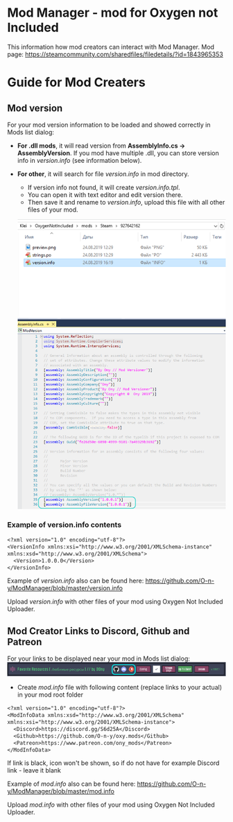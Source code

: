 # Mod Manager - mod for Oxygen not Included
This information how mod creators can interact with Mod Manager.
Mod page: https://steamcommunity.com/sharedfiles/filedetails/?id=1843965353

# Guide for Mod Creaters
## Mod version

For your mod version information to be loaded and showed correctly in Mods list dialog:

* **For .dll mods**, it will read version from **AssemblyInfo.cs -> AssemblyVersion**. If you mod have multiple .dll, you can store version info in *version.info* (see information below).
* **For other**, it will search for file *version.info* in mod directory.
  * If version info not found, it will create *version.info.tpl*. 
  * You can open it with text editor and edit version there.
  * Then save it and rename to *version.info*, upload this file with all other files of your mod.
  
  ![Mod folder contents](https://raw.githubusercontent.com/O-n-y/ModManager/master/ModVersioner-4.png)
  ![AssemblyInfo.cs](https://raw.githubusercontent.com/O-n-y/ModManager/master/Mod-Versioner-CS-2.png)

### Example of version.info contents
    <?xml version="1.0" encoding="utf-8"?>
    <VersionInfo xmlns:xsi="http://www.w3.org/2001/XMLSchema-instance" xmlns:xsd="http://www.w3.org/2001/XMLSchema">
      <Version>1.0.0.0</Version>
    </VersionInfo>
Example of *version.info* also can be found here: https://github.com/O-n-y/ModManager/blob/master/version.info

Upload *version.info* with other files of your mod using Oxygen Not Included Uploader.


## Mod Creator Links to Discord, Github and Patreon

For your links to be displayed near your mod in Mods list dialog:
![mod links](https://raw.githubusercontent.com/O-n-y/ModManager/master/ModLinks.png)
* Create *mod.info* file with following content (replace links to your actual) in your mod root folder
```
<?xml version="1.0" encoding="utf-8"?>
<ModInfoData xmlns:xsd="http://www.w3.org/2001/XMLSchema" xmlns:xsi="http://www.w3.org/2001/XMLSchema-instance">
  <Discord>https://discord.gg/S6d25A</Discord>
  <Github>https://github.com/O-n-y/oxy.mods</Github>
  <Patreon>https://www.patreon.com/ony_mods</Patreon>
</ModInfoData>
```
If link is black, icon won't be shown, so if do not have for example Discord link - leave it blank

Example of *mod.info* also can be found here: https://github.com/O-n-y/ModManager/blob/master/mod.info

Upload *mod.info* with other files of your mod using Oxygen Not Included Uploader.
